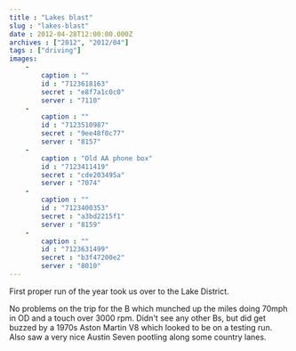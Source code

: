 ```yaml
---
title : "Lakes blast"
slug : "lakes-blast"
date : 2012-04-28T12:00:00.000Z
archives : ["2012", "2012/04"]
tags : ["driving"]
images:
    -
        caption : ""
        id : "7123618163"
        secret : "e8f7a1c0c0"
        server : "7110"
    -
        caption : ""
        id : "7123510987"
        secret : "9ee48f0c77"
        server : "8157"
    -
        caption : "Old AA phone box"
        id : "7123411419"
        secret : "cde203495a"
        server : "7074"
    -
        caption : ""
        id : "7123400353"
        secret : "a3bd2215f1"
        server : "8159"
    -
        caption : ""
        id : "7123631499"
        secret : "b3f47200e2"
        server : "8010"
---
```


First proper run of the year took us over to the Lake District.


No problems on the trip for the B which munched up the miles doing 70mph in OD and a touch over 3000 rpm. Didn't see any other Bs, but did get buzzed by a 1970s Aston Martin V8 which looked to be on a testing run. Also saw a very nice Austin Seven pootling along some country lanes.